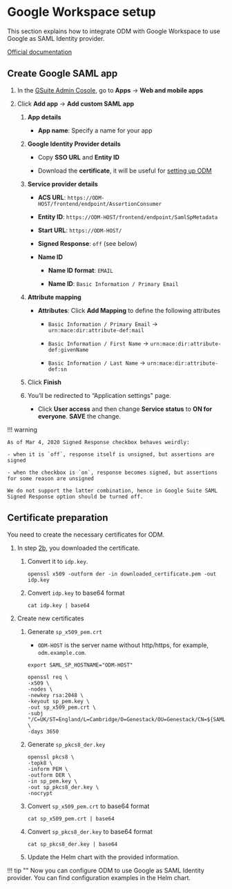 # Google Workspace setup

This section explains how to integrate ODM with Google Workspace to use Google as SAML Identity provider.

[Official documentation](https://apps.google.com/supportwidget/articlehome?article_url=https%3A%2F%2Fsupport.google.com%2Fa%2Fanswer%2F6087519&assistant_id=generic-unu&product_context=6087519&product_name=UnuFlow&trigger_context=a)

## Create Google SAML app

1. In the [GSuite Admin Cosole](https://admin.google.com/ac/home?hl=en), go to **Apps** -> **Web and mobile apps**

2. Click **Add app** -> **Add custom SAML app**

    1. **App details**

        - **App name**: Specify a name for your app

    2. **Google Identity Provider details**

        - Copy **SSO URL** and **Entity ID**

        - Download the **certificate**, it will be useful for [setting up ODM](#certificate-preparation)

    3. **Service provider details**

        - **ACS URL**: `https://ODM-HOST/frontend/endpoint/AssertionConsumer`

        - **Entity ID**: `https://ODM-HOST/frontend/endpoint/SamlSpMetadata`

        - **Start URL**: `https://ODM-HOST/`

        - **Signed Response**: `off` (see below)

        - **Name ID**

            - **Name ID format**: `EMAIL`

            - **Name ID**: `Basic Information / Primary Email`

    4. **Attribute mapping**

        - **Attributes**: Click **Add Mapping** to define the following attributes

            - `Basic Information / Primary Email` -> `urn:mace:dir:attribute-def:mail`

            - `Basic Information / First Name` -> `urn:mace:dir:attribute-def:givenName`

            - `Basic Information / Last Name` -> `urn:mace:dir:attribute-def:sn`

    5. Click **Finish**

    6. You’ll be redirected to “Application settings" page.

        - Click **User access** and then change **Service status** to **ON for everyone**. **SAVE** the change.

!!! warning

    As of Mar 4, 2020 Signed Response checkbox behaves weirdly:

    - when it is `off`, response itself is unsigned, but assertions are signed

    - when the checkbox is `on`, response becomes signed, but assertions for some reason are unsigned

    We do not support the latter combination, hence in Google Suite SAML Signed Response option should be turned off.

## Certificate preparation

You need to create the necessary certificates for ODM.

1. In step [2b](#create-google-saml-app), you downloaded the certificate.

    1. Convert it to `idp.key`.

        ```shell
        openssl x509 -outform der -in downloaded_certificate.pem -out idp.key
        ```

    2. Convert `idp.key` to base64 format

        ```shell
        cat idp.key | base64
        ```

2. Create new certificates

    1. Generate `sp_x509_pem.crt`

        - `ODM-HOST` is the server name without http/https, for example, `odm.example.com`.

        ```shell
        export SAML_SP_HOSTNAME="ODM-HOST"

        openssl req \
        -x509 \
        -nodes \
        -newkey rsa:2048 \
        -keyout sp_pem.key \
        -out sp_x509_pem.crt \
        -subj "/C=UK/ST=England/L=Cambridge/O=Genestack/OU=Genestack/CN=${SAML_SP_HOSTNAME}" \
        -days 3650
        ```

    2. Generate `sp_pkcs8_der.key`

        ```shell
        openssl pkcs8 \
        -topk8 \
        -inform PEM \
        -outform DER \
        -in sp_pem.key \
        -out sp_pkcs8_der.key \
        -nocrypt
        ```

    3. Convert `sp_x509_pem.crt` to base64 format

        ```shell
        cat sp_x509_pem.crt | base64
        ```

    4. Convert `sp_pkcs8_der.key` to base64 format

        ```shell
        cat sp_pkcs8_der.key | base64
        ```

    5. Update the Helm chart with the provided information.

!!! tip ""
    Now you can configure ODM to use Google as SAML Identity provider. You can find configuration examples in the Helm chart.
